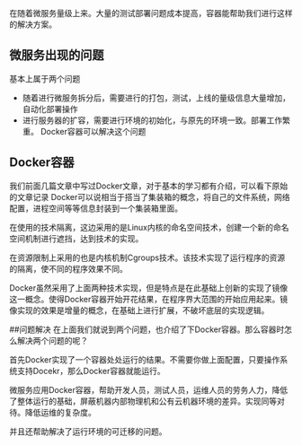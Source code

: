 在随着微服务量级上来。大量的测试部署问题成本提高，容器能帮助我们进行这样的解决方案。
## 微服务出现的问题
基本上属于两个问题
- 随着进行微服务拆分后，需要进行的打包，测试，上线的量级信息大量增加，自动化部署操作
- 进行服务器的扩容，需要进行环境的初始化，与原先的环境一致。部署工作繁重。
Docker容器可以解决这个问题
## Docker容器
我们前面几篇文章中写过Docker文章，对于基本的学习都有介绍，可以看下原始的文章记录
Docker可以说相当于搭当了集装箱的概念，将自己的文件系统，网络配置，进程空间等等信息封装到一个集装箱里面。

在使用的技术隔离，这边采用的是Linux内核的命名空间技术，创建一个新的命名空间机制进行遮挡，达到技术的实现。

在资源限制上采用的也是内核机制Cgroups技术。该技术实现了运行程序的资源的隔离，使不同的程序效果不同。

Docker虽然采用了上面两种技术实现，但是特点是在此基础上创新的实现了镜像这一概念。使得Docker容器开始开花结果，在程序界大范围的开始应用起来。镜像实现的效果是增量的概念，在基础上进行扩展，不破坏底层的实现逻辑。

##问题解决
在上面我们就说到两个问题，也介绍了下Docker容器。那么容器时怎么解决两个问题的呢？

首先Docker实现了一个容器处处运行的结果。不需要你做上面配置，只要操作系统支持Docekr，那么Docker容器就能运行。

微服务应用Docker容器，帮助开发人员，测试人员，运维人员的劳务人力，降低了整体运行的基础，屏蔽机器内部物理机和公有云机器环境的差异。实现同等对待。降低运维的复杂度。

并且还帮助解决了运行环境的可迁移的问题。

